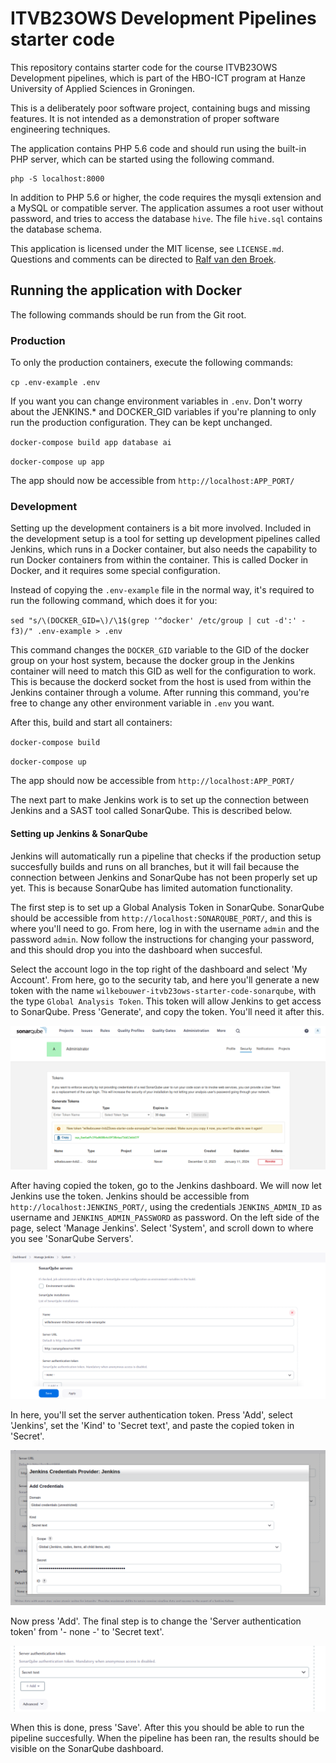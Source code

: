 # ITVB23OWS Development Pipelines starter code

This repository contains starter code for the course ITVB23OWS Development pipelines,
which is part of the HBO-ICT program at Hanze University of Applied Sciences in
Groningen.

This is a deliberately poor software project, containing bugs and missing features. It
is not intended as a demonstration of proper software engineering techniques.

The application contains PHP 5.6 code and should run using the built-in PHP server,
which can be started using the following command.

```
php -S localhost:8000
```

In addition to PHP 5.6 or higher, the code requires the mysqli extension and a MySQL
or compatible server. The application assumes a root user without password, and tries
to access the database `hive`. The file `hive.sql` contains the database schema.

This application is licensed under the MIT license, see `LICENSE.md`. Questions
and comments can be directed to
[Ralf van den Broek](https://github.com/ralfvandenbroek).

## Running the application with Docker

The following commands should be run from the Git root.

### Production

To only the production containers, execute the following commands:

`cp .env-example .env`

If you want you can change environment variables in `.env`. Don't worry about the JENKINS.* and DOCKER_GID variables if you're planning to only run the production configuration. They can be kept unchanged.

`docker-compose build app database ai`

`docker-compose up app`

The app should now be accessible from `http://localhost:APP_PORT/`

### Development

Setting up the development containers is a bit more involved. Included in the development setup is a tool for setting up development pipelines called Jenkins, which runs in a Docker container, but also needs the capability to run Docker containers from within the container. This is called Docker in Docker, and it requires some special configuration.

Instead of copying the `.env-example` file in the normal way, it's required to run the following command, which does it for you:

`sed "s/\(DOCKER_GID=\)/\1$(grep '^docker' /etc/group | cut -d':' -f3)/" .env-example > .env`

This command changes the `DOCKER_GID` variable to the GID of the docker group on your host system, because the docker group in the Jenkins container will need to match this GID as well for the configuration to work. This is because the dockerd socket from the host is used from within the Jenkins container through a volume. After running this command, you're free to change any other environment variable in `.env` you want.

After this, build and start all containers:

`docker-compose build`

`docker-compose up`

The app should now be accessible from `http://localhost:APP_PORT/`

The next part to make Jenkins work is to set up the connection between Jenkins and a SAST tool called SonarQube. This is described below.

#### Setting up Jenkins & SonarQube

Jenkins will automatically run a pipeline that checks if the production setup succesfully builds and runs on all branches, but it will fail because the connection between Jenkins and SonarQube has not been properly set up yet. This is because SonarQube has limited automation functionality.

The first step is to set up a Global Analysis Token in SonarQube. SonarQube should be accessible from `http://localhost:SONARQUBE_PORT/`, and this is where you'll need to go. From here, log in with the username `admin` and the password `admin`. Now follow the instructions for changing your password, and this should drop you into the dashboard when succesful.

Select the account logo in the top right of the dashboard and select 'My Account'. From here, go to the security tab, and here you'll generate a new token with the name `wilkebouwer-itvb23ows-starter-code-sonarqube`, with the type `Global Analysis Token`. This token will allow Jenkins to get access to SonarQube. Press 'Generate', and copy the token. You'll need it after this.

![SonarQube Global Analysis Token generation](./img/sonarqube-1.png)

After having copied the token, go to the Jenkins dashboard. We will now let Jenkins use the token. Jenkins should be accessible from `http://localhost:JENKINS_PORT/`, using the credentials `JENKINS_ADMIN_ID` as username and `JENKINS_ADMIN_PASSWORD` as password. On the left side of the page, select 'Manage Jenkins'. Select 'System', and scroll down to where you see 'SonarQube Servers'.

![SonarQube Servers in Jenkins](./img/jenkins-1.png)

In here, you'll set the server authentication token. Press 'Add', select 'Jenkins', set the 'Kind' to 'Secret text', and paste the copied token in 'Secret'.


![Adding the SonarQube token in Jenkins](./img/jenkins-2.png)

Now press 'Add'. The final step is to change the 'Server authentication token' from '- none -' to 'Secret text'.

![Changing used SonarQube token in Jenkins](./img/jenkins-3.png)

When this is done, press 'Save'. After this you should be able to run the pipeline succesfully. When the pipeline has been ran, the results should be visible on the SonarQube dashboard.
